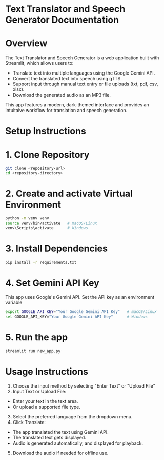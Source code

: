 # Text Translator and Speech Generator Documentation

# Overview
The Text Translator and Speech Generator is a web application built with Streamlit, which allows users to:
- Translate text into multiple languages using the Google Gemini API.
- Convert the translated text into speech using gTTS.
- Support input through manual text entry or file uploads (txt, pdf, csv, xlsx).
- Download the generated audio as an MP3 file.

This app features a modern, dark-themed interface and provides an intuitaive workflow for translation and speech generation. 

# Setup Instructions

# 1. Clone Repository
```bash
git clone <repository-url>
cd <repository-directory>
```

# 2. Create and activate Virtual Environment
```bash
python -m venv venv
source venv/bin/activate   # macOS/Linux
venv\Scripts\activate      # Windows
```
# 3. Install Dependencies
```bash
pip install -r requirements.txt
```
# 4. Set Gemini API Key
This app uses Google's Gemini API. Set the API key as an environment variable
```bash
export GOOGLE_API_KEY="Your Google Gemini API Key"   # macOS/Linux
set GOOGLE_API_KEY="Your Google Gemini API Key"      # Windows
```
# 5. Run the app
```bash
streamlit run new_app.py
```
# Usage Instructions
1. Choose the input method by selecting "Enter Text" or "Upload File"
2. Input Text or Upload File:
- Enter your text in the text area.
- Or upload a supported file type.
3. Select the preferred language from the dropdown menu.
4. Click Translate:
- The app translated the text using Gemini API.
- The translated text gets displayed.
- Audio is generated automatically, and displayed for playback.
5. Download the audio if needed for offline use. 